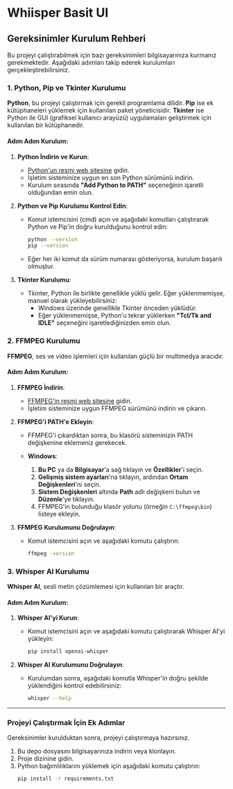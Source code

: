 # Whiisper Basit UI

## Gereksinimler Kurulum Rehberi

Bu projeyi çalıştırabilmek için bazı gereksinimleri bilgisayarınıza kurmanız gerekmektedir. Aşağıdaki adımları takip ederek kurulumları gerçekleştirebilirsiniz.

### 1. Python, Pip ve Tkinter Kurulumu

**Python**, bu projeyi çalıştırmak için gerekli programlama dilidir. **Pip** ise ek kütüphaneleri yüklemek için kullanılan paket yöneticisidir. **Tkinter** ise Python ile GUI (grafiksel kullanıcı arayüzü) uygulamaları geliştirmek için kullanılan bir kütüphanedir.

#### Adım Adım Kurulum:

1. **Python İndirin ve Kurun**:
   - [Python'un resmi web sitesine](https://www.python.org/downloads/) gidin.
   - İşletim sisteminize uygun en son Python sürümünü indirin.
   - Kurulum sırasında **"Add Python to PATH"** seçeneğinin işaretli olduğundan emin olun.

2. **Python ve Pip Kurulumu Kontrol Edin**:
   - Komut istemcisini (cmd) açın ve aşağıdaki komutları çalıştırarak Python ve Pip'in doğru kurulduğunu kontrol edin:
     ```bash
     python --version
     pip --version
     ```
   - Eğer her iki komut da sürüm numarası gösteriyorsa, kurulum başarılı olmuştur.

3. **Tkinter Kurulumu**:
   - Tkinter, Python ile birlikte genellikle yüklü gelir. Eğer yüklenmemişse, manuel olarak yükleyebilirsiniz:
     - Windows üzerinde genellikle Tkinter önceden yüklüdür.
     - Eğer yüklenmemişse, Python'u tekrar yüklerken **"Tcl/Tk and IDLE"** seçeneğini işaretlediğinizden emin olun.

### 2. FFMPEG Kurulumu

**FFMPEG**, ses ve video işlemleri için kullanılan güçlü bir multimedya aracıdır.

#### Adım Adım Kurulum:

1. **FFMPEG İndirin**:
   - [FFMPEG'in resmi web sitesine](https://ffmpeg.org/download.html) gidin.
   - İşletim sisteminize uygun FFMPEG sürümünü indirin ve çıkarın.

2. **FFMPEG'i PATH'e Ekleyin**:
   - FFMPEG'i çıkardıktan sonra, bu klasörü sisteminizin PATH değişkenine eklemeniz gerekecek.
   
   - **Windows**:
     1. **Bu PC** ya da **Bilgisayar**'a sağ tıklayın ve **Özellikler**'i seçin.
     2. **Gelişmiş sistem ayarları**'na tıklayın, ardından **Ortam Değişkenleri**'ni seçin.
     3. **Sistem Değişkenleri** altında **Path** adlı değişkeni bulun ve **Düzenle**'ye tıklayın.
     4. FFMPEG'in bulunduğu klasör yolunu (örneğin `C:\ffmpeg\bin`) listeye ekleyin.

3. **FFMPEG Kurulumunu Doğrulayın**:
   - Komut istemcisini açın ve aşağıdaki komutu çalıştırın:
     ```bash
     ffmpeg -version
     ```

### 3. Whisper AI Kurulumu

**Whisper AI**, sesli metin çözümlemesi için kullanılan bir araçtır.

#### Adım Adım Kurulum:

1. **Whisper AI'yi Kurun**:
   - Komut istemcisini açın ve aşağıdaki komutu çalıştırarak Whisper AI'yi yükleyin:
     ```bash
     pip install openai-whisper
     ```

2. **Whisper AI Kurulumunu Doğrulayın**:
   - Kurulumdan sonra, aşağıdaki komutla Whisper'in doğru şekilde yüklendiğini kontrol edebilirsiniz:
     ```bash
     whisper --help
     ```

---

### Projeyi Çalıştırmak İçin Ek Adımlar

Gereksinimler kurulduktan sonra, projeyi çalıştırmaya hazırsınız.

1. Bu depo dosyasını bilgisayarınıza indirin veya klonlayın.
2. Proje dizinine gidin.
3. Python bağımlılıklarını yüklemek için aşağıdaki komutu çalıştırın:
   ```bash
   pip install -r requirements.txt

